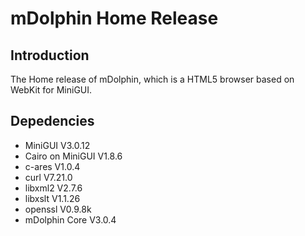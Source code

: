 # mDolphin Home Release

## Introduction

The Home release of mDolphin, which is a HTML5 browser based on WebKit for MiniGUI.

## Depedencies

  * MiniGUI V3.0.12
  * Cairo on MiniGUI V1.8.6
  * c-ares V1.0.4
  * curl V7.21.0
  * libxml2 V2.7.6
  * libxslt V1.1.26
  * openssl V0.9.8k
  * mDolphin Core V3.0.4
